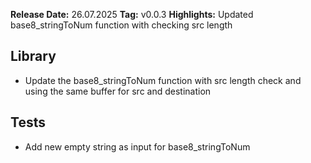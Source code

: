 **Release Date:** 26.07.2025
**Tag:** v0.0.3
**Highlights:** Updated base8_stringToNum function with checking src length

## Library
- Update the base8_stringToNum function with src length check and using the same buffer for src and destination

## Tests
- Add new empty string as input for base8_stringToNum